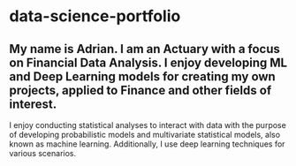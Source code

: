 # data-science-portfolio
My name is Adrian. I am an Actuary with a focus on Financial Data Analysis. I enjoy developing ML and Deep Learning models for creating my own projects, applied to Finance and other fields of interest.
-----------------------------------------------------------------------
I enjoy conducting statistical analyses to interact with data with the purpose of developing probabilistic models and multivariate statistical models, also known as machine learning. Additionally, I use deep learning techniques for various scenarios.

